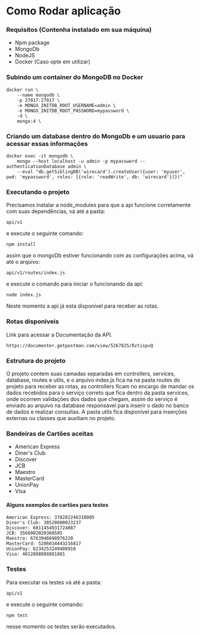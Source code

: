 # Como Rodar aplicação

### Requisitos (Contenha instalado em sua máquina)

- Npm package
- MongoDb
- NodeJS
- Docker (Caso opte em utilizar)

### Subindo um container do MongoDB no Docker

```
docker run \
    --name mongodb \
    -p 27017:27017 \
    -e MONGO_INITDB_ROOT_USERNAME=admin \
    -e MONGO_INITDB_ROOT_PASSWORD=mypassword \
    -d \
    mongo:4 \
```

### Criando um database dentro do MongoDb e um usuario para acessar essas informações

```
docker exec -it mongodb \
    mongo --host localhost -u admin -p mypassword --authenticationDatabase admin \
    --eval "db.getSiblingDB('wirecard').createUser({user: 'myuser', pwd: 'mypassword', roles: [{role: 'readWrite', db: 'wirecard'}]})"
```

### Executando o projeto
Precisamos instalar a node_modules para que a api funcione corretamente com suas dependências,
vá até a pasta:
```
api/v1
```
e execute o seguinte comando:
```
npm install
```
assim que o mongoDb estiver funcionando com as configurações acima, vá até o arquivo:
```
api/v1/routes/index.js
```
e execute o comando para iniciar o funcionando da api:
```
node index.js
```
Neste momento a api já esta disponível para receber as rotas.

### Rotas disponiveis

Link para acessar a Documentação da API.
```
https://documenter.getpostman.com/view/5267825/RztispvQ
```
### Estrutura do projeto

O projeto contem suas camadas separadas em controllers, services, database, routes e utils, e o arquivo index.js
fica na na pasta routes do projeto para receber as rotas, as controllers ficam no encargo de mandar os dados recebidos para o serviço correto que fica dentro da pasta services, onde ocorrem validações dos dados que chegam,
assim do serviço é enviado ao arquivo na database responsável para inserir o dado no banco de dados e realizar consultas. A pasta utils fica disponível para inserções externas ou classes que auxiliam no projeto.

### Bandeiras de Cartões aceitas

- American Express
- Diner's Club
- Discover
- JCB
- Maestro
- MasterCard
- UnionPay
- Visa

#### Alguns exemplos de cartões para testes
```
American Express: 378282246310005
Diner's Club: 38520000023237
Discover: 6011454931724887
JCB: 3566002020360505
Maestro: 6763946698976220
MasterCard: 5206034443216817
UnionPay: 6234253249408910
Visa: 4012888888881881
```

### Testes

Para executar os testes vá até a pasta:
```
api/v1
```
e execute o seguinte comando:
```
npm test
```
nesse momento os testes serão executados.
